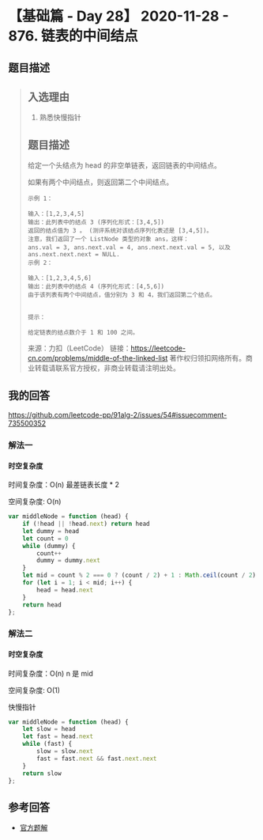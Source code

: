 # 【基础篇 - Day 28】 2020-11-28 - 876. 链表的中间结点

## 题目描述

> ## 入选理由
>
> 1. 熟悉快慢指针
>
> ## 题目描述
>
> 给定一个头结点为 head 的非空单链表，返回链表的中间结点。
>
> 如果有两个中间结点，则返回第二个中间结点。
>
> ```
> 示例 1：
>
> 输入：[1,2,3,4,5]
> 输出：此列表中的结点 3 (序列化形式：[3,4,5])
> 返回的结点值为 3 。 (测评系统对该结点序列化表述是 [3,4,5])。
> 注意，我们返回了一个 ListNode 类型的对象 ans，这样：
> ans.val = 3, ans.next.val = 4, ans.next.next.val = 5, 以及 ans.next.next.next = NULL.
> 示例 2：
>
> 输入：[1,2,3,4,5,6]
> 输出：此列表中的结点 4 (序列化形式：[4,5,6])
> 由于该列表有两个中间结点，值分别为 3 和 4，我们返回第二个结点。
>
>
> 提示：
>
> 给定链表的结点数介于 1 和 100 之间。
> ```
>
> 来源：力扣（LeetCode）
> 链接：https://leetcode-cn.com/problems/middle-of-the-linked-list
> 著作权归领扣网络所有。商业转载请联系官方授权，非商业转载请注明出处。

## 我的回答

https://github.com/leetcode-pp/91alg-2/issues/54#issuecomment-735500352

### 解法一

#### 时空复杂度

时间复杂度：O(n) 最差链表长度 \* 2

空间复杂度: O(n)

```JavaScript
var middleNode = function (head) {
    if (!head || !head.next) return head
    let dummy = head
    let count = 0
    while (dummy) {
        count++
        dummy = dummy.next
    }
    let mid = count % 2 === 0 ? (count / 2) + 1 : Math.ceil(count / 2)
    for (let i = 1; i < mid; i++) {
        head = head.next
    }
    return head
};
```

### 解法二

#### 时空复杂度

时间复杂度：O(n) n 是 mid

空间复杂度: O(1)

快慢指针

```JavaScript
var middleNode = function (head) {
    let slow = head
    let fast = head.next
    while (fast) {
        slow = slow.next
        fast = fast.next && fast.next.next
    }
    return slow
};
```

## 参考回答

- [官方题解](https://github.com/leetcode-pp/91alg-2/blob/master/solution/basic/d28.middle-of-the-linked-list.md)
